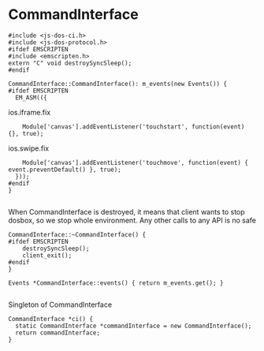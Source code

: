 



CommandInterface
=================================










  

```
#include <js-dos-ci.h>
#include <js-dos-protocol.h>
#ifdef EMSCRIPTEN
#include <emscripten.h>
extern "C" void destroySyncSleep();
#endif

CommandInterface::CommandInterface(): m_events(new Events()) {
#ifdef EMSCRIPTEN
  EM_ASM(({

```







ios.iframe.fix


  

```
    Module['canvas'].addEventListener('touchstart', function(event) {}, true);

```







ios.swipe.fix


  

```
    Module['canvas'].addEventListener('touchmove', function(event) { event.preventDefault() }, true);
  }));
#endif
}


```







When CommandInterface is destroyed, it means
that client wants to stop dosbox, so we stop
whole environment. Any other calls to any API
is no safe


  

```
CommandInterface::~CommandInterface() {
#ifdef EMSCRIPTEN
    destroySyncSleep();
    client_exit();
#endif
}

Events *CommandInterface::events() { return m_events.get(); }


```







Singleton of CommandInterface


  

```
CommandInterface *ci() {
  static CommandInterface *commandInterface = new CommandInterface();
  return commandInterface;
}


```




